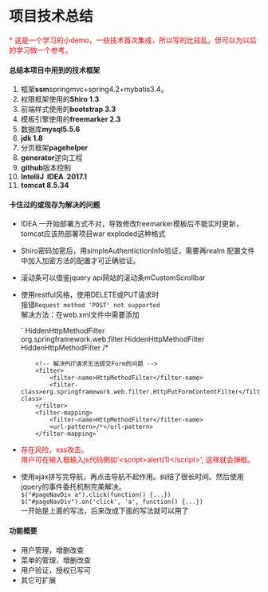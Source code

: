 # 项目技术总结 #

<span style="color: red">* 这是一个学习的小demo，一些技术首次集成，所以写的比较乱。但可以为以后的学习做一个参考。</span>

#### 总结本项目中用到的技术框架 #

1. 框架<b>ssm</b>springmvc+spring4.2+mybatis3.4。
2. 权限框架使用的<b>Shiro 1.3</b>
3. 前端样式使用的<b>bootstrap 3.3</b>
4. 模板引擎使用的<b>freemarker 2.3</b>
5. 数据库<b>mysql5.5.6</b>
6. <b>jdk 1.8</b>
7. 分页框架<b>pagehelper</b>
8. <b>generator</b>逆向工程
9. <b>github</b>版本控制
10. <b>IntelliJ&nbsp;&nbsp;IDEA&nbsp;&nbsp;2017.1</b> 
11. <b>tomcat 8.5.34</b>

#### 卡住过的或现存为解决的问题 #

+ IDEA 一开始部署方式不对，导致修改freemarker模板后不能实时更新，
    tomcat应该热部署项目war exploded这种格式
+ Shiro密码加密后，用simpleAuthentictionInfo验证，需要再realm
    配置文件中加入加密方法的配置才可正确验证。
+ 滚动条可以借鉴jquery api网站的滚动条mCustomScrollbar
+ 使用restful风格，使用DELETE或PUT请求时<br>
    报错`Request method 'POST' not supported`<br>
    解决方法：在web.xml文件中需要添加<br>
   
    
    `     <!-- 将POST请求转化为DELETE或者是PUT 要用_method指定真正的请求方法 -->
          <filter>
              <filter-name>HiddenHttpMethodFilter</filter-name>
              <filter-class>org.springframework.web.filter.HiddenHttpMethodFilter</filter-class>
          </filter>
          <filter-mapping>
              <filter-name>HiddenHttpMethodFilter</filter-name>
              <url-pattern>/*</url-pattern>
          </filter-mapping>
          
          <!-- 解决PUT请求无法提交Form的问题 -->
          <filter>
              <filter-name>HttpMethodFilter</filter-name>
              <filter-class>org.springframework.web.filter.HttpPutFormContentFilter</filter-class>
          </filter>
          <filter-mapping>
              <filter-name>HttpMethodFilter</filter-name>
              <url-pattern>/*</url-pattern>
          </filter-mapping>`
     
+ <span style='color:red;'>存在风险，xss攻击。<br>
    用户可在输入框输入js代码例如'&lt;script&gt;alert(1)&lt;/script&gt;',
    这样就会弹框。</span>
    
+ 使用ajax拼写完导航，再点击导航不起作用。纠结了很长时间。然后使用jquery的事件委托机制完美解决。<br>
`$("#pageNavDiv a").click(function() {...})`<br>
`$("#pageNavDiv").on('click', 'a', function() {...})`<br>
一开始是上面的写法，后来改成下面的写法就可以用了

#### 功能概要 #
+ 用户管理，增删改查
+ 菜单的管理，增删改查
+ 用户验证，授权已写可
+ 其它可扩展

